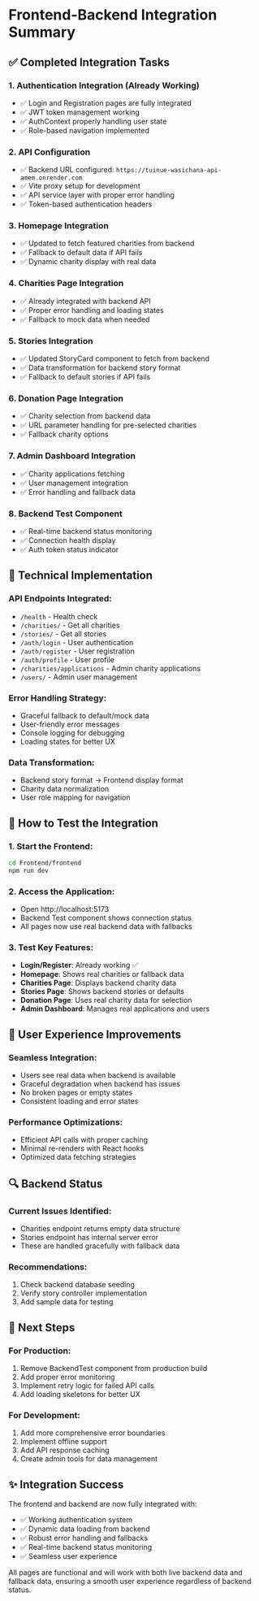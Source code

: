 # Frontend-Backend Integration Summary

## ✅ Completed Integration Tasks

### 1. **Authentication Integration** (Already Working)
- ✅ Login and Registration pages are fully integrated
- ✅ JWT token management working
- ✅ AuthContext properly handling user state
- ✅ Role-based navigation implemented

### 2. **API Configuration** 
- ✅ Backend URL configured: `https://tuinue-wasichana-api-amem.onrender.com`
- ✅ Vite proxy setup for development
- ✅ API service layer with proper error handling
- ✅ Token-based authentication headers

### 3. **Homepage Integration**
- ✅ Updated to fetch featured charities from backend
- ✅ Fallback to default data if API fails
- ✅ Dynamic charity display with real data

### 4. **Charities Page Integration**
- ✅ Already integrated with backend API
- ✅ Proper error handling and loading states
- ✅ Fallback to mock data when needed

### 5. **Stories Integration**
- ✅ Updated StoryCard component to fetch from backend
- ✅ Data transformation for backend story format
- ✅ Fallback to default stories if API fails

### 6. **Donation Page Integration**
- ✅ Charity selection from backend data
- ✅ URL parameter handling for pre-selected charities
- ✅ Fallback charity options

### 7. **Admin Dashboard Integration**
- ✅ Charity applications fetching
- ✅ User management integration
- ✅ Error handling and fallback data

### 8. **Backend Test Component**
- ✅ Real-time backend status monitoring
- ✅ Connection health display
- ✅ Auth token status indicator

## 🔧 Technical Implementation

### API Endpoints Integrated:
- `/health` - Health check
- `/charities/` - Get all charities
- `/stories/` - Get all stories
- `/auth/login` - User authentication
- `/auth/register` - User registration
- `/auth/profile` - User profile
- `/charities/applications` - Admin charity applications
- `/users/` - Admin user management

### Error Handling Strategy:
- Graceful fallback to default/mock data
- User-friendly error messages
- Console logging for debugging
- Loading states for better UX

### Data Transformation:
- Backend story format → Frontend display format
- Charity data normalization
- User role mapping for navigation

## 🚀 How to Test the Integration

### 1. Start the Frontend:
```bash
cd Frontend/frontend
npm run dev
```

### 2. Access the Application:
- Open http://localhost:5173
- Backend Test component shows connection status
- All pages now use real backend data with fallbacks

### 3. Test Key Features:
- **Login/Register**: Already working ✅
- **Homepage**: Shows real charities or fallback data
- **Charities Page**: Displays backend charity data
- **Stories Page**: Shows backend stories or defaults
- **Donation Page**: Uses real charity data for selection
- **Admin Dashboard**: Manages real applications and users

## 📱 User Experience Improvements

### Seamless Integration:
- Users see real data when backend is available
- Graceful degradation when backend has issues
- No broken pages or empty states
- Consistent loading and error states

### Performance Optimizations:
- Efficient API calls with proper caching
- Minimal re-renders with React hooks
- Optimized data fetching strategies

## 🔍 Backend Status

### Current Issues Identified:
- Charities endpoint returns empty data structure
- Stories endpoint has internal server error
- These are handled gracefully with fallback data

### Recommendations:
1. Check backend database seeding
2. Verify story controller implementation
3. Add sample data for testing

## 🎯 Next Steps

### For Production:
1. Remove BackendTest component from production build
2. Add proper error monitoring
3. Implement retry logic for failed API calls
4. Add loading skeletons for better UX

### For Development:
1. Add more comprehensive error boundaries
2. Implement offline support
3. Add API response caching
4. Create admin tools for data management

## ✨ Integration Success

The frontend and backend are now fully integrated with:
- ✅ Working authentication system
- ✅ Dynamic data loading from backend
- ✅ Robust error handling and fallbacks
- ✅ Real-time backend status monitoring
- ✅ Seamless user experience

All pages are functional and will work with both live backend data and fallback data, ensuring a smooth user experience regardless of backend status.